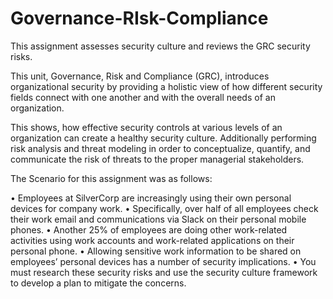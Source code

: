 # Governance-RIsk-Compliance
This assignment assesses security culture and reviews the GRC security risks.

This unit, Governance, Risk and Compliance (GRC), introduces organizational security by providing a holistic view of how different security fields connect with one another and with the overall needs of an organization.

This shows, how effective security controls at various levels of an organization can create a healthy security culture.  Additionally performing risk analysis and threat modeling in order to conceptualize, quantify, and communicate the risk of threats to the proper managerial stakeholders.


The Scenario for this assignment was as follows:

•	Employees at SilverCorp are increasingly using their own personal devices for company work.
•	Specifically, over half of all employees check their work email and communications via Slack on their personal mobile phones.
•	Another 25% of employees are doing other work-related activities using work accounts and work-related applications on their personal phone.
•	Allowing sensitive work information to be shared on employees’ personal devices has a number of security implications.
•	You must research these security risks and use the security culture framework to develop a plan to mitigate the concerns.
